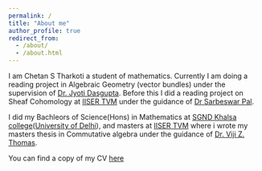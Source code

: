 ```yaml
---
permalink: /
title: "About me"
author_profile: true
redirect_from: 
  - /about/
  - /about.html
---
```

 I am Chetan S Tharkoti a student of mathematics. Currently I am doing a reading project in Algebraic Geometry (vector bundles) under the supervision of [Dr. Jyoti Dasgupta](https://sites.google.com/view/jyotidasgupta/home). Before this I did a reading project on Sheaf Cohomology at [IISER TVM](https://www.iisertvm.ac.in/) under the guidance of [Dr Sarbeswar Pal](https://iisertvm.irins.org/profile/94153). 

  I did my Bachleors of Science(Hons) in Mathematics at [SGND Khalsa college](https://www.sgndkc.org/sk/)([University of Delhi](https://www.du.ac.in/)), and masters at [IISER TVM](https://www.iisertvm.ac.in/) where i wrote my masters thesis in Commutative algebra under the guidance of [Dr. Viji Z. Thomas](https://www.iisertvm.ac.in/faculty/vthomas?%2Ffaculties%2Fvthomas=).

You can find a copy of my CV [here](https://cstharkoti.github.io/files/CV__chet.pdf)

